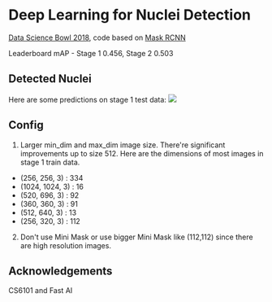 # Deep Learning for Nuclei Detection
[Data Science Bowl 2018](https://www.kaggle.com/c/data-science-bowl-2018/), code based on [Mask RCNN](https://github.com/matterport/Mask_RCNN)

Leaderboard mAP - Stage 1 0.456, Stage 2 0.503

## Detected Nuclei
Here are some predictions on stage 1 test data:
![](https://i.imgur.com/uxx13ag.png)

## Config
1. Larger min_dim and max_dim image size. There're significant improvements up to size 512. Here are the dimensions of most images in stage 1 train data.
  * (256, 256, 3) : 334
  * (1024, 1024, 3) : 16
  * (520, 696, 3) : 92
  * (360, 360, 3) : 91
  * (512, 640, 3) : 13
  * (256, 320, 3) : 112

2. Don't use Mini Mask or use bigger Mini Mask like (112,112) since there are high resolution images.
## Acknowledgements
CS6101 and Fast AI
